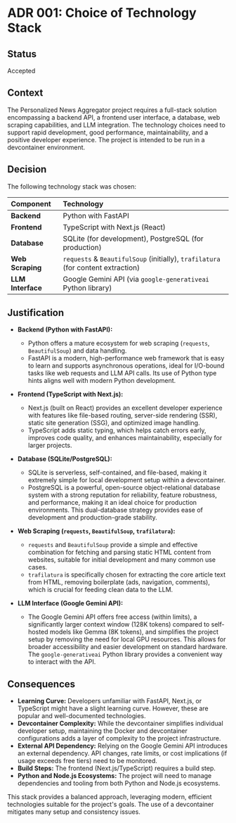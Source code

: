 # ADR 001: Choice of Technology Stack

## Status

Accepted

## Context

The Personalized News Aggregator project requires a full-stack solution encompassing a backend API, a frontend user interface, a database, web scraping capabilities, and LLM integration. The technology choices need to support rapid development, good performance, maintainability, and a positive developer experience. The project is intended to be run in a devcontainer environment.

## Decision

The following technology stack was chosen:

| Component         | Technology                               |
| :---------------- | :--------------------------------------- |
| **Backend**       | Python with FastAPI                      |
| **Frontend**      | TypeScript with Next.js (React)          |
| **Database**      | SQLite (for development), PostgreSQL (for production) |
| **Web Scraping**  | `requests` & `BeautifulSoup` (initially), `trafilatura` (for content extraction) |
| **LLM Interface** | Google Gemini API (via `google-generativeai` Python library) |

## Justification

*   **Backend (Python with FastAPI):**
    *   Python offers a mature ecosystem for web scraping (`requests`, `BeautifulSoup`) and data handling.
    *   FastAPI is a modern, high-performance web framework that is easy to learn and supports asynchronous operations, ideal for I/O-bound tasks like web requests and LLM API calls. Its use of Python type hints aligns well with modern Python development.

*   **Frontend (TypeScript with Next.js):**
    *   Next.js (built on React) provides an excellent developer experience with features like file-based routing, server-side rendering (SSR), static site generation (SSG), and optimized image handling.
    *   TypeScript adds static typing, which helps catch errors early, improves code quality, and enhances maintainability, especially for larger projects.

*   **Database (SQLite/PostgreSQL):**
    *   SQLite is serverless, self-contained, and file-based, making it extremely simple for local development setup within a devcontainer.
    *   PostgreSQL is a powerful, open-source object-relational database system with a strong reputation for reliability, feature robustness, and performance, making it an ideal choice for production environments. This dual-database strategy provides ease of development and production-grade stability.

*   **Web Scraping (`requests`, `BeautifulSoup`, `trafilatura`):**
    *   `requests` and `BeautifulSoup` provide a simple and effective combination for fetching and parsing static HTML content from websites, suitable for initial development and many common use cases.
    *   `trafilatura` is specifically chosen for extracting the core article text from HTML, removing boilerplate (ads, navigation, comments), which is crucial for feeding clean data to the LLM.

*   **LLM Interface (Google Gemini API):**
    *   The Google Gemini API offers free access (within limits), a significantly larger context window (128K tokens) compared to self-hosted models like Gemma (8K tokens), and simplifies the project setup by removing the need for local GPU resources. This allows for broader accessibility and easier development on standard hardware. The `google-generativeai` Python library provides a convenient way to interact with the API.

## Consequences

*   **Learning Curve:** Developers unfamiliar with FastAPI, Next.js, or TypeScript might have a slight learning curve. However, these are popular and well-documented technologies.
*   **Devcontainer Complexity:** While the devcontainer simplifies individual developer setup, maintaining the Docker and devcontainer configurations adds a layer of complexity to the project infrastructure.
*   **External API Dependency:** Relying on the Google Gemini API introduces an external dependency. API changes, rate limits, or cost implications (if usage exceeds free tiers) need to be monitored.
*   **Build Steps:** The frontend (Next.js/TypeScript) requires a build step.
*   **Python and Node.js Ecosystems:** The project will need to manage dependencies and tooling from both Python and Node.js ecosystems.

This stack provides a balanced approach, leveraging modern, efficient technologies suitable for the project's goals. The use of a devcontainer mitigates many setup and consistency issues.
